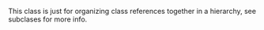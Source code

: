 This class is just for organizing class references together in a hierarchy, see subclases for more info.
